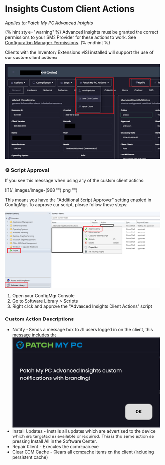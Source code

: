 # Insights Custom Client Actions

_Applies to: Patch My PC Advanced Insights_

{% hint style="warning" %}
Advanced Insights must be granted the correct permissions to your SMS Provider for these actions to work. See [Configuration Manager Permissions](../insights-configuration-manager-permission-requirements.md).
{% endhint %}

Clients with the Inventory Extensions MSI installed will support the use of our custom client actions:

![](<../../.gitbook/assets/ClientActions (1).png>)

### ⚙ Script Approval

If you see this message when using any of the custom client actions:

!\[]\(/\_images/image-(968 "").png "")

This means you have the "Additional Script Approver" setting enabled in ConfigMgr. To approve our script, please follow these steps:

![](../../.gitbook/assets/script-approval.png)

1. Open your ConfigMgr Console
2. Go to Software Library > Scripts
3. Right click and approve the "Advanced Insights Client Actions" script

### Custom Action Descriptions

* Notify - Sends a message box to all users logged in on the client, this message includes the\
  ![](<../../.gitbook/assets/image (2261).png>)
* Install Updates - Installs all updates which are advertised to the device which are targeted as available or required. This is the same action as pressing Install All in the Software Center.
* Repair Client - Executes the ccmrepair.exe
* Clear CCM Cache - Clears all ccmcache items on the client (including persistent cache)
